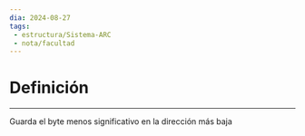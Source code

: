 ```yaml
---
dia: 2024-08-27
tags: 
 - estructura/Sistema-ARC
 - nota/facultad
---
```

# Definición
---
Guarda el byte menos significativo en la dirección más baja
